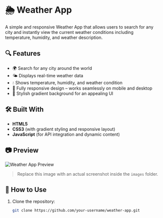# 🌦️ Weather App

A simple and responsive Weather App that allows users to search for any city and instantly view the current weather conditions including temperature, humidity, and weather description.

## 🔍 Features

- 🌍 Search for any city around the world  
- 🌤️ Displays real-time weather data  
- 💧 Shows temperature, humidity, and weather condition  
- 📱 Fully responsive design – works seamlessly on mobile and desktop  
- 🎨 Stylish gradient background for an appealing UI

## 🛠️ Built With

- **HTML5**  
- **CSS3** (with gradient styling and responsive layout)  
- **JavaScript** (for API integration and dynamic content)

## 📷 Preview

![Weather App Preview](images/preview.png)

> Replace this image with an actual screenshot inside the `images` folder.

## 🚀 How to Use

1. Clone the repository:
   ```bash
   git clone https://github.com/your-username/weather-app.git
